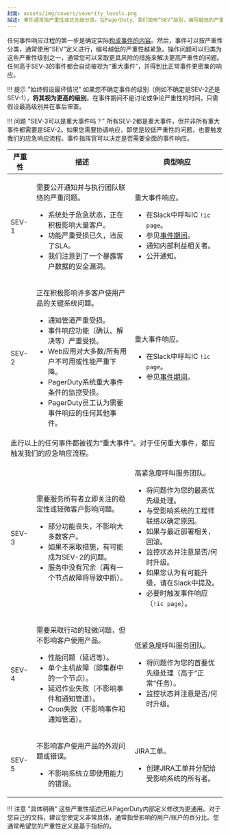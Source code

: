 ```yaml
---
封面: assets/img/covers/severity_levels.png
描述: 事件通常按严重性或优先级分类。在PagerDuty，我们使用“SEV”级别，编号越低的严重性越紧急。操作问题可以归类为这些严重性级别之一，通常您可以采取更具风险的措施来解决更高严重性的问题。
---
```

任何事件响应过程的第一步是确定实际[构成事件的内容](../before/what_is_an_incident.md)。然后，事件可以按严重性分类，通常使用“SEV”定义进行，编号越低的严重性越紧急。操作问题可以归类为这些严重性级别之一，通常您可以采取更具风险的措施来解决更高严重性的问题。任何高于SEV-3的事件都会自动被视为“重大事件”，并得到比正常事件更密集的响应。

!!! 提示 "始终假设最坏情况"
     如果您不确定事件的级别（例如不确定是SEV-2还是SEV-1），**将其视为更高的级别**。在事件期间不是讨论或争论严重性的时间，只需假设最高级别并在事后审查。

!!! 问题 "SEV-3可以是重大事件吗？"
     所有SEV-2都是重大事件，但并非所有重大事件都需要是SEV-2。如果您需要协调响应，即使是较低严重性的问题，也要触发我们的应急响应流程。事件指挥官可以决定是否需要全面的事件响应。

<table class="custom-table">
  <thead>
    <tr>
      <th class="sev">严重性</th>
      <th>描述</th>
      <th>典型响应</th>
    </tr>
  </thead>
  <tbody>
    <tr>
      <td class="sev-1">SEV-1</td>
      <td>
        <p class="intent">需要公开通知并与执行团队联络的严重问题。</p>
        <ul>
          <li>系统处于危急状态，正在积极影响大量客户。</li>
          <li>功能严重受损已久，违反了SLA。</li>
          <li>我们注意到了一个暴露客户数据的安全漏洞。</li>
        </ul>
      </td>
      <td>
        <p class="response">重大事件响应。</p>
        <ul>
          <li>在Slack中呼叫IC <code>!ic page</code>。</li>
          <li>参见<a href="/during/during_an_incident">事件期间</a>。</li>
          <li>通知内部利益相关者。</li>
          <li>公开通知。</li>
        </ul>
      </td>
    </tr>
    <tr>
      <td class="sev-2">SEV-2</td>
      <td>
        <p class="intent">正在积极影响许多客户使用产品的关键系统问题。</p>
        <ul>
          <li>通知管道严重受损。</li>
          <li>事件响应功能（确认、解决等）严重受损。</li>
          <li>Web应用对大多数/所有用户不可用或性能严重下降。</li>
          <li>PagerDuty系统重大事件条件的监控受损。</li>
          <li>PagerDuty员工认为需要事件响应的任何其他事件。</li>
        </ul>
      </td>
      <td>
        <p class="response">重大事件响应。</p>
        <ul>
          <li>在Slack中呼叫IC <code>!ic page</code>。</li>
          <li>参见<a href="/during/during_an_incident">事件期间</a>。</li>
        </ul>
    </tr>
    <tr>
      <td class="warning" colspan="3">此行以上的任何事件都被视为“重大事件”。对于任何重大事件，都应触发我们的应急响应流程。</td>
    </tr>
    <tr>
      <td class="sev-3">SEV-3</td>
      <td>
        <p class="intent">需要服务所有者立即关注的稳定性或轻微客户影响问题。</p>
        <ul>
          <li>部分功能丧失，不影响大多数客户。</li>
          <li>如果不采取措施，有可能成为SEV-2的问题。</li>
          <li>服务中没有冗余（再有一个节点故障将导致中断）。</li>
        </ul>
      </td>
      <td>
        <p class="response">高紧急度呼叫服务团队。</p>
        <ul>
          <li>将问题作为您的最高优先级处理。</li>
          <li>与受影响系统的工程师联络以确定原因。</li>
          <li>如果与最近部署相关，回滚。</li>
          <li>监控状态并注意是否/何时升级。</li>
          <li>如果您认为有可能升级，请在Slack中提及。</li>
          <li>必要时触发事件响应（<code>!ic page</code>）。</li>
        </ul>
      </td>
    </tr>
    <tr>
      <td class="sev-4">SEV-4</td>
      <td>
        <p class="intent">需要采取行动的轻微问题，但不影响客户使用产品。</p>
        <ul>
          <li>性能问题（延迟等）。</li>
          <li>单个主机故障（即集群中的一个节点）。</li>
          <li>延迟作业失败（不影响事件和通知管道）。</li>
          <li>Cron失败（不影响事件和通知管道）。</li>
        </ul>
      </td>
      <td>
        <p class="response">低紧急度呼叫服务团队。</p>
        <ul>
          <li>将问题作为您的首要优先级处理（高于“正常”任务）。</li>
          <li>监控状态并注意是否/何时升级。</li>
        </ul>
      </td>
    </tr>
    <tr>
      <td class="sev-5">SEV-5</td>
      <td>
        <p class="intent">不影响客户使用产品的外观问题或错误。</p>
        <ul>
          <li>不影响系统立即使用能力的错误。</li>
        </ul>
      </td>
      <td>
        <p class="response">JIRA工单。</p>
        <ul>
          <li>创建JIRA工单并分配给受影响系统的所有者。</li>
        </ul>
      </td>
    </tr>
  </tbody>
</table>

!!! 注意 "具体明确"
    这些严重性描述已从PagerDuty内部定义修改为更通用。对于您自己的文档，建议您使定义非常具体，通常指受影响的用户/账户的百分比。您通常希望您的严重性定义是基于指标的。